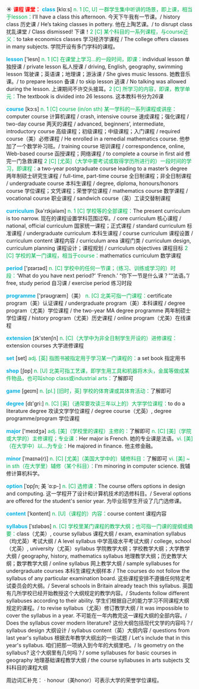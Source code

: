 ☀ <font color="red">**课程 课堂：**</font>
<font color="sky blue">**class**</font> [klɑːs] 
<font color="#00b050">n. 1 [C, U] 一群学生集中听讲的场景，即上课，相当于lesson：</font>I’ll have a class this afternoon. 今天下午我有一节课。/ history class 历史课 / He’s taking classes in pottery. 他在上陶艺课。/ to disrupt class 扰乱课堂 / Class dismissed! 下课！<font color="#00b050">2 [C] 某个科目的一系列课程，与course近义：</font>to take economics classes 学习经济学课程 / The college offers classes in many subjects. 学院开设有多门学科的课程。

<font color="sky blue">**lesson**</font> ['lesn] 
<font color="#00b050">n. 1 [C] 在课堂上学习…的一段时间，即课：</font>individual lesson 单独授课 / private lesson 私人授课 / driving, English, geography, swimming lesson 驾驶课；英语课；地理课；游泳课 / She gives music lessons. 她教音乐课。/ to prepare lesson 备课 / to skip lesson 逃课 / No talking was allowed during the lesson. 上课期间不许交头接耳。<font color="#00b050">2 [C] 所学习的内容，即课，教学单元：</font>The textbook is divided into 26 lessons. 这本教科书分为26课 

<font color="sky blue">**course**</font> [kɔ:s] 
<font color="#00b050">n. 1 [C] course (in/on sth) 某一学科的一系列课程或讲座：</font>computer course 计算机课程 / crash, intensive course 速成课程；强化课程 / two-day course 两天的课程 / advanced, beginners’, intermediate, introductory course 高级课程；初级课程；中级课程；入门课程 / required course（美）必修课程 / He enrolled in a remedial mathematics course. 他参加了一个数学补习班。/ training course 培训课程 / correspondence, online, Web-based course 函授课程；网络课程 / to complete a course in first aid 修完一门急救课程 <font color="#00b050">2 [C] [尤英]（大学中要考试或取得学历所进行的）一段时间的学习，即课程：</font>a two-year postgraduate course leading to a master’s degree 两年制硕士研究生课程 / full-time, part-time course 全日制课程；非全日制课程 / undergraduate course 本科生课程 / degree, diploma, honours/honors course 学位课程；文凭课程；荣誉学位课程 / mathematics course 数学课程 / vocational course 职业课程 / sandwich course（英）工读交替制课程

<font color="sky blue">**curriculum**</font> [kə'rɪkjələm] 
<font color="#00b050">n. 1 [C] 学校等的全部课程：</font>The present curriculum is too narrow. 现在的课程设置学科范围过窄。/ core curriculum 核心课程 / national, official curriculum 国家统一课程；正式课程 / standard curriculum 标准课程 / undergraduate curriculum 本科生课程 / course curriculum 课程设置 / curriculum content 课程内容 / curriculum area 课程门类 / curriculum design, curriculum planning 课程设计；课程规划 / curriculum objectives 课程目标 <font color="#00b050">2 [C] 学校的某一门课程，相当于course：</font>mathematics curriculum 数学课程 

<font color="sky blue">**period**</font> ['pɪərɪəd] 
<font color="#00b050">n. [C] 学校中的任何一节课；（练习、训练或学习的）时段：</font>‘What do you have next period?’ ‘French.’ “你下一节是什么课？”“法语。”/ free, study period 自习课 / exercise period 练习时段

<font color="sky blue">**programme**</font> ['prəʊɡræm]（美）
<font color="#00b050">n. [C] 北美可指一门课程：</font>certificate program（美）认证课程 / undergraduate program（美）本科课程 / degree program（尤美）学位课程 / the two-year MA degree programme 两年制硕士学位课程 / history program（尤美）历史课程 / online program（尤美）在线课程

<font color="sky blue">**extension**</font> [ɪk'stenʃn] 
<font color="#00b050">n. [C]（大学中为非全日制学生开设的）进修课程：</font>extension courses 大学进修课程

<font color="sky blue">**set**</font> [set] 
<font color="#00b050">adj. [英] 指图书被指定用于学习某一门课程的：</font>a set book 指定用书

<font color="sky blue">**shop**</font> [ʃɒp] 
<font color="#00b050">n. [U] 北美可指工艺课，即学生用工具和机器将木头，金属等做成某件物品，也可叫shop class或industrial arts：</font>了解即可

<font color="sky blue">**game**</font> [ɡeɪm] 
<font color="#00b050">n. [pl.] [旧时，英] 学校的体育课或其体育活动：</font>了解即可

<font color="sky blue">**degree**</font> [dɪ'ɡri:] 
<font color="#00b050">n. [C] [英]（通常要攻读三年以上的）大学学位课程：</font>to do a literature degree 攻读文学学位课程 / degree course（尤英）, degree programme/program 学位课程

<font color="sky blue">**major**</font> ['meɪdӡə] 
<font color="#00b050">adj. [美]（学校里的课程）主修的：</font>了解即可 <font color="#00b050">n. [C] [美]（学院或大学的）主修课程；专业课：</font>Her major is French. 她的专业课是法语。<font color="#00b050">vi. [美]（在大学中）以…为专业：</font>He majored in finance. 他主修金融。
           
<font color="sky blue">**minor**</font> [ˈmaɪnə(r)]
<font color="#00b050">n. [C] [尤美]（美国大学中的）辅修科目：</font>了解即可 <font color="#00b050">vi. [美] ~ in sth（在大学里）辅修（某个科目）：</font>I'm minoring in computer science. 我辅修计算机科学。
           
<font color="sky blue">**option**</font> [ˈɒpʃn; 美 ˈɑ:p-]
<font color="#00b050">n. [C] 选修课：</font>The course offers options in design and computing. 这一学程开了设计和计算机技术的选修科目。/ Several options are offered for the student's senior year. 为毕业班学生开设了几门选修课。

<font color="sky blue">**content**</font> [ˈkɒntent] 
<font color="#00b050">n. [U]（课程的）内容：</font>course content 课程内容
           
<font color="sky blue">**syllabus**</font> [ˈsɪləbəs]
<font color="#00b050">n. [C] 学校里某门课程的教学大纲；也可指一门课的提纲或摘要：</font>class（尤美）, course syllabus 课程大纲 / exam, examination syllabus（均尤英）考试大纲 / A level syllabus 中学高级水平考试大纲 / college, school（尤英）, university（尤英）syllabus 学院教学大纲；学校教学大纲；大学教学大纲 / geography, history, mathematics syllabus 地理教学大纲；历史教学大纲；数学教学大纲 / online syllabus 网上教学大纲 / sample syllabuses for undergraduate courses 本科生课程大纲样本 / The courses do not follow the syllabus of any particular examination board. 这些课程安排不遵循任何特定考试委员会的大纲。/ Several schools in Britain already teach this syllabus. 英国有几所学校已经开始教授这个大纲规定的教学内容。/ Students follow different syllabuses according to their ability. 学生们根据自己的能力学习不同课程大纲规定的课程。/ to revise syllabus（尤英）修订教学大纲 / It was impossible to cover the syllabus in a year. 不可能在一年内教完这一课程大纲的全部内容。/ Does the syllabus cover modern literature? 这份大纲包括现代文学的内容吗？/ syllabus design 大纲设计 / syllabus content（英）大纲内容 / questions from last year's syllabus 根据去年教学大纲出的一些试题 / Let's include that in this year's syllabus. 咱们把那一项纳入到今年的大纲里吧。/ Is geometry on the syllabus? 这个大纲里有几何吗？/ some syllabuses for basic courses in geography 地理基础课程教学大纲 / the course syllabuses in arts subjects 文科科目的课程大纲

周边词汇补充：
· honour（美honor）可表示大学的荣誉学位课程。


